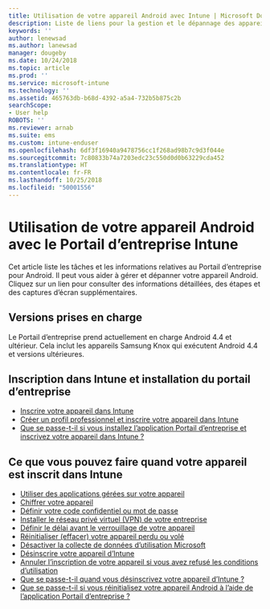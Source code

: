 ```yaml
---
title: Utilisation de votre appareil Android avec Intune | Microsoft Docs
description: Liste de liens pour la gestion et le dépannage des appareils Android inscrits dans Intune
keywords: ''
author: lenewsad
ms.author: lanewsad
manager: dougeby
ms.date: 10/24/2018
ms.topic: article
ms.prod: ''
ms.service: microsoft-intune
ms.technology: ''
ms.assetid: 465763db-b68d-4392-a5a4-732b5b875c2b
searchScope:
- User help
ROBOTS: ''
ms.reviewer: arnab
ms.suite: ems
ms.custom: intune-enduser
ms.openlocfilehash: 6df3f16940a9478756cc1f268ad98b7c9d3f044e
ms.sourcegitcommit: 7c80833b74a7203edc23c550d0d0b63229cda452
ms.translationtype: HT
ms.contentlocale: fr-FR
ms.lasthandoff: 10/25/2018
ms.locfileid: "50001556"
---
```

# <a name="using-your-android-device-with-intune-company-portal"></a>Utilisation de votre appareil Android avec le Portail d’entreprise Intune

Cet article liste les tâches et les informations relatives au Portail d’entreprise pour Android. Il peut vous aider à gérer et dépanner votre appareil Android. Cliquez sur un lien pour consulter des informations détaillées, des étapes et des captures d’écran supplémentaires. 

## <a name="supported-versions"></a>Versions prises en charge

Le Portail d’entreprise prend actuellement en charge Android 4.4 et ultérieur. Cela inclut les appareils Samsung Knox qui exécutent Android 4.4 et versions ultérieures.

## <a name="enrolling-in-intune-and-installing-the-company-portal"></a>Inscription dans Intune et installation du portail d’entreprise

- [Inscrire votre appareil dans Intune](enroll-your-device-in-Intune-android.md)
- [Créer un profil professionnel et inscrire votre appareil dans Intune](create-a-work-profile-and-enroll-your-device-in-intune-android.md)
- [Que se passe-t-il si vous installez l’application Portail d’entreprise et inscrivez votre appareil dans Intune ?](what-happens-if-you-install-the-company-portal-app-and-enroll-your-device-in-intune-android.md)

## <a name="things-you-can-do-when-your-device-is-enrolled-in-intune"></a>Ce que vous pouvez faire quand votre appareil est inscrit dans Intune

- [Utiliser des applications gérées sur votre appareil](use-managed-apps-on-your-device-android.md)
- [Chiffrer votre appareil](encrypt-your-device-android.md)
- [Définir votre code confidentiel ou mot de passe](set-your-pin-or-password-android.md)
- [Installer le réseau privé virtuel (VPN) de votre entreprise](install-your-companys-virtual-private-network-VPN-android.md)
- [Définir le délai avant le verrouillage de votre appareil](set-the-amount-of-time-before-your-device-is-locked-android.md)
  <!--- [Reset (erase) your lost or stolen device](reset-erase-your-lost-or-stolen-device-android.md)-->
- [Réinitialiser (effacer) votre appareil perdu ou volé](reset-erase-your-device-cpwebsite.md)
- [Désactiver la collecte de données d’utilisation Microsoft](turn-off-microsoft-usage-data-collection-android.md)
- [Désinscrire votre appareil d’Intune](unenroll-your-device-from-intune-android.md)
- [Annuler l’inscription de votre appareil si vous avez refusé les conditions d’utilisation](unenroll-your-device-from-intune-if-you-declined-terms-of-use-android.md)
- [Que se passe-t-il quand vous désinscrivez votre appareil d’Intune ?](what-happens-if-you-unenroll-your-device-from-intune-android.md)
- [Que se passe-t-il si vous réinitialisez votre appareil Android à l’aide de l’application Portail d’entreprise ?](what-happens-if-you-reset-your-device-using-the-company-portal-android.md)
  <!--- - [What is the Rights Management sharing app?](what-is-the-rms-sharing-app-android.md) --->
